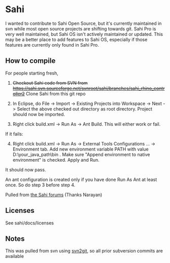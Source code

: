 Sahi
====

I wanted to contribute to Sahi Open Source, but it's currently maintained in svn while most open source projects are shifting towards git. Sahi Pro is very well maintained, but Sahi OS isn't actively maintained or updated. This may be a better place to add features to Sahi OS, especially if those features are currently only found in Sahi Pro.

How to compile
--------------

For people starting fresh,

1) ~~Checkout Sahi code from SVN from https://sahi.svn.sourceforge.net/svnroot/sahi/branches/sahi_rhino_controller2~~ Clone Sahi from this git repo

2) In Eclipse, do File -> Import -> Existing Projects into Workspace -> Next -> Select the above checked out directory as root directory. Project should now be imported.

3) Right click build.xml -> Run As -> Ant Build. This will either work or fail.

If it fails:

4) Right click build.xml -> Run As -> External Tools Configurations ... -> Environment tab. Add new environment variable PATH with value D:\your_java_path\bin . Make sure "Append environment to native environment" is checked. Apply and Run.

It should now pass.

An ant configuration is created only if you have done Run As Ant at least once. So do step 3 before step 4.

Pulled from [the Sahi forums](http://sahi.co.in/forums/discussion/comment/4093#Comment_4093) (Thanks Narayan)

Licenses
--------
See sahi/docs/licenses

Notes
-----
This was pulled from svn using [svn2git](https://github.com/nirvdrum/svn2git), so all prior subversion commits are available
